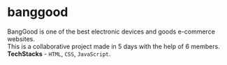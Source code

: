 # banggood
BangGood is one of the best electronic devices and goods e-commerce websites.
<br>
This is a collaborative project made in 5 days with the help of 6 members.
<br>
**TechStacks** - `HTML`, `CSS`, `JavaScript`.
